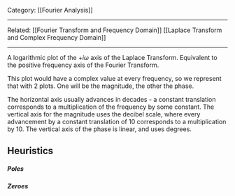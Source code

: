 Category: [[Fourier Analysis]]
___
Related: [[Fourier Transform and Frequency Domain]] [[Laplace Transform and Complex Frequency Domain]]
___
A logarithmic plot of the $+i\omega$ axis of the Laplace Transform. Equivalent to the positive frequency axis of the Fourier Transform. 

This plot would have a complex value at every frequency, so we represent that with 2 plots. One will be the magnitude, the other the phase. 

The horizontal axis usually advances in decades - a constant translation corresponds to a multiplication of the frequency by some constant. The vertical axis for the magnitude uses the decibel scale, where every advancement by a constant translation of 10 corresponds to a multiplication by 10. The vertical axis of the phase is linear, and uses degrees. 
## Heuristics
##### Poles

##### Zeroes
